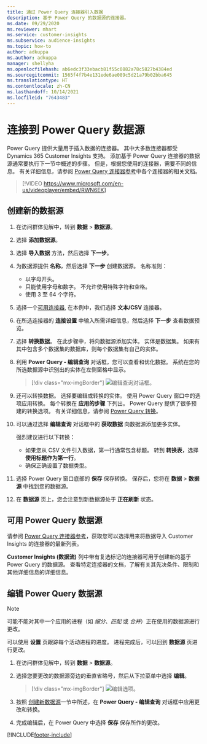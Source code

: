 ```yaml
---
title: 通过 Power Query 连接器引入数据
description: 基于 Power Query 的数据源的连接器。
ms.date: 09/29/2020
ms.reviewer: mhart
ms.service: customer-insights
ms.subservice: audience-insights
ms.topic: how-to
author: adkuppa
ms.author: adkuppa
manager: shellyha
ms.openlocfilehash: ab6edc3f33ebacb81f55c0882a78c5827b4384ed
ms.sourcegitcommit: 1565f4f7b4e131ede6ae089c5d21a79b02bba645
ms.translationtype: HT
ms.contentlocale: zh-CN
ms.lasthandoff: 10/14/2021
ms.locfileid: "7643483"
---
```

# <a name="connect-to-a-power-query-data-source"></a>连接到 Power Query 数据源

Power Query 提供大量用于插入数据的连接器。 其中大多数连接器都受 Dynamics 365 Customer Insights 支持。 添加基于 Power Query 连接器的数据源通常要执行下一节中概述的步骤。 但是，根据您使用的连接器，需要不同的信息。 有关详细信息，请参阅 [Power Query 连接器参考](/power-query/connectors/)中各个连接器的相关文档。

> [!VIDEO https://www.microsoft.com/en-us/videoplayer/embed/RWN6EK]

## <a name="create-a-new-data-source"></a>创建新的数据源

1. 在访问群体见解中，转到 **数据** > **数据源**。

1. 选择 **添加数据源**。

1. 选择 **导入数据** 方法，然后选择 **下一步**。

1. 为数据源提供 **名称**，然后选择 **下一步** 创建数据源。 名称准则： 
   - 以字母开头。
   - 只能使用字母和数字。 不允许使用特殊字符和空格。
   - 使用 3 至 64 个字符。

1. 选择一个[可用连接器](#available-power-query-data-sources), 在本例中，我们选择 **文本/CSV** 连接器。

1. 在所选连接器的 **连接设置** 中输入所需详细信息，然后选择 **下一步** 查看数据预览。

1. 选择 **转换数据**。 在此步骤中，将向数据源添加实体。 实体是数据集。 如果有其中包含多个数据集的数据库，则每个数据集有自己的实体。

1. 利用 **Power Query - 编辑查询** 对话框，您可以查看和优化数据。 系统在您的所选数据源中识别出的实体在左侧窗格中显示。

   > [!div class="mx-imgBorder"]
   > ![编辑查询对话框。](media/data-manager-configure-edit-queries.png "编辑查询对话框")

1. 还可以转换数据。 选择要编辑或转换的实体。 使用 Power Query 窗口中的选项应用转换。 每个转换在 **应用的步骤** 下列出。 Power Query 提供了很多预建的转换选项。 有关详细信息，请参阅 [Power Query 转换](/power-query/power-query-what-is-power-query#transformations)。

1. 可以通过选择 **编辑查询** 对话框中的 **获取数据** 向数据源添加更多实体。

   强烈建议进行以下转换：

   - 如果您从 CSV 文件引入数据，第一行通常包含标题。 转到 **转换表**，选择 **使用标题作为第一行**。
   - 确保正确设置了数据类型。

1. 选择 Power Query 窗口底部的 **保存** 保存转换。 保存后，您将在 **数据** > **数据源** 中找到您的数据源。

1. 在 **数据源** 页上，您会注意到新数据源处于 **正在刷新** 状态。

## <a name="available-power-query-data-sources"></a>可用 Power Query 数据源

请参阅 [Power Query 连接器参考](/power-query/connectors/)，获取您可以选择用来将数据导入 Customer Insights 的连接器的最新列表。 

**Customer Insights (数据流)** 列中带有复选标记的连接器可用于创建新的基于 Power Query 的数据源。 查看特定连接器的文档，了解有关其先决条件、限制和其他详细信息的详细信息。

## <a name="edit-power-query-data-sources"></a>编辑 Power Query 数据源

> [!NOTE]
> 可能不能对其中一个应用的进程（如 *细分*、*匹配* 或 *合并*）正在使用的数据源进行更改。 
>
> 可以使用 **设置** 页跟踪每个活动进程的进度。 进程完成后，可以回到 **数据源** 页进行更改。

1. 在访问群体见解中，转到 **数据** > **数据源**。

2. 选择您要更改的数据源旁边的垂直省略号，然后从下拉菜单中选择 **编辑**。

   > [!div class="mx-imgBorder"]
   > ![编辑选项。](media/edit-option-data-sources.png "编辑选项")

3. 按照 [创建新数据源](#create-a-new-data-source)一节中所述，在 **Power Query - 编辑查询** 对话框中应用更改和转换。

4. 完成编辑后，在 Power Query 中选择 **保存** 保存所作的更改。


[!INCLUDE[footer-include](../includes/footer-banner.md)]